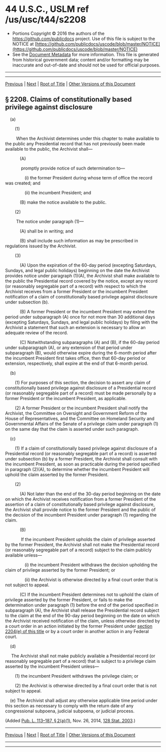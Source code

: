 ---
---

# 44 U.S.C., USLM ref /us/usc/t44/s2208

* Portions Copyright © 2016 the authors of the https://github.com/publicdocs project.
  Use of this file is subject to the NOTICE at [https://github.com/publicdocs/uscode/blob/master/NOTICE](https://github.com/publicdocs/uscode/blob/master/NOTICE)
* See the [Document Metadata](././../../../..//README.md) for more information.
  This file is generated from historical government data; content and/or formatting may be inaccurate and out-of-date and should not be used for official purposes.

----------
----------

[Previous](./../../../..//us/usc/t44/ch22/m__us_usc_t44_s2207.md) | [Next](./../../../..//us/usc/t44/ch22/m__us_usc_t44_s2209.md) | [Root of Title](./../../../../) | [Other Versions of this Document](https://publicdocs.github.io/go/links?ns=uslm&ref=%2Fus%2Fusc%2Ft44%2Fs2208)

## § 2208. Claims of constitutionally based privilege against disclosure

    (a)

        (1)

         When the Archivist determines under this chapter to make available to the public any Presidential record that has not previously been made available to the public, the Archivist shall—

            (A)

             promptly provide notice of such determination to—

                (i) the former President during whose term of office the record was created; and

                (ii) the incumbent President; and

            (B) make the notice available to the public.

        (2)

         The notice under paragraph (1)—

            (A) shall be in writing; and

            (B) shall include such information as may be prescribed in regulations issued by the Archivist.

        (3)

            (A) Upon the expiration of the 60-day period (excepting Saturdays, Sundays, and legal public holidays) beginning on the date the Archivist provides notice under paragraph (1)(A), the Archivist shall make available to the public the Presidential record covered by the notice, except any record (or reasonably segregable part of a record) with respect to which the Archivist receives from a former President or the incumbent President notification of a claim of constitutionally based privilege against disclosure under subsection (b).

            (B) A former President or the incumbent President may extend the period under subparagraph (A) once for not more than 30 additional days (excepting Saturdays, Sundays, and legal public holidays) by filing with the Archivist a statement that such an extension is necessary to allow an adequate review of the record.

            (C) Notwithstanding subparagraphs (A) and (B), if the 60-day period under subparagraph (A), or any extension of that period under subparagraph (B), would otherwise expire during the 6-month period after the incumbent President first takes office, then that 60-day period or extension, respectively, shall expire at the end of that 6-month period.

    (b)

        (1) For purposes of this section, the decision to assert any claim of constitutionally based privilege against disclosure of a Presidential record (or reasonably segregable part of a record) must be made personally by a former President or the incumbent President, as applicable.

        (2) A former President or the incumbent President shall notify the Archivist, the Committee on Oversight and Government Reform of the House of Representatives, and the Committee on Homeland Security and Governmental Affairs of the Senate of a privilege claim under paragraph (1) on the same day that the claim is asserted under such paragraph.

    (c)

        (1) If a claim of constitutionally based privilege against disclosure of a Presidential record (or reasonably segregable part of a record) is asserted under subsection (b) by a former President, the Archivist shall consult with the incumbent President, as soon as practicable during the period specified in paragraph (2)(A), to determine whether the incumbent President will uphold the claim asserted by the former President.

        (2)

            (A) Not later than the end of the 30-day period beginning on the date on which the Archivist receives notification from a former President of the assertion of a claim of constitutionally based privilege against disclosure, the Archivist shall provide notice to the former President and the public of the decision of the incumbent President under paragraph (1) regarding the claim.

            (B)

             If the incumbent President upholds the claim of privilege asserted by the former President, the Archivist shall not make the Presidential record (or reasonably segregable part of a record) subject to the claim publicly available unless—

                (i) the incumbent President withdraws the decision upholding the claim of privilege asserted by the former President; or

                (ii) the Archivist is otherwise directed by a final court order that is not subject to appeal.

            (C) If the incumbent President determines not to uphold the claim of privilege asserted by the former President, or fails to make the determination under paragraph (1) before the end of the period specified in subparagraph (A), the Archivist shall release the Presidential record subject to the claim at the end of the 90-day period beginning on the date on which the Archivist received notification of the claim, unless otherwise directed by a court order in an action initiated by the former President under [section 2204(e) of this title][/us/usc/t44/s2204/e] or by a court order in another action in any Federal court.

    (d)

     The Archivist shall not make publicly available a Presidential record (or reasonably segregable part of a record) that is subject to a privilege claim asserted by the incumbent President unless—

        (1) the incumbent President withdraws the privilege claim; or

        (2) the Archivist is otherwise directed by a final court order that is not subject to appeal.

    (e) The Archivist shall adjust any otherwise applicable time period under this section as necessary to comply with the return date of any congressional subpoena, judicial subpoena, or judicial process.

(Added [Pub. L. 113–187, § 2(a)(1)][/us/pl/113/187/s2/a/1], Nov. 26, 2014, [128 Stat. 2003][/us/stat/128/2003].)

----------

[Previous](./../../../..//us/usc/t44/ch22/m__us_usc_t44_s2207.md) | [Next](./../../../..//us/usc/t44/ch22/m__us_usc_t44_s2209.md) | [Root of Title](./../../../../) | [Other Versions of this Document](https://publicdocs.github.io/go/links?ns=uslm&ref=%2Fus%2Fusc%2Ft44%2Fs2208)

----------
----------

[/us/usc/t44/s2204/e]: https://publicdocs.github.io/go/links?ns=uslm&ref=%2Fus%2Fusc%2Ft44%2Fs2204%2Fe
[/us/pl/113/187/s2/a/1]: https://publicdocs.github.io/go/links?ns=uslm&ref=%2Fus%2Fpl%2F113%2F187%2Fs2%2Fa%2F1
[/us/stat/128/2003]: https://publicdocs.github.io/go/links?ns=uslm&ref=%2Fus%2Fstat%2F128%2F2003


